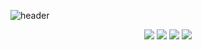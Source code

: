 ![header](https://capsule-render.vercel.app/api?type=cylinder&color=000000&height=150&section=header&text=Hello👋&fontColor=ffffff&fontSize=70&animation=fadeIn&fontAlignY=55)


<div align=center> 
  <img src="https://img.shields.io/badge/Android-3DDC84?style=for-the-badge&logo=Android&logoColor=white">
  <img src="https://img.shields.io/badge/Java-007396?style=for-the-badge&logo=Java&logoColor=white">
  <img src="https://img.shields.io/badge/Eclipse-2C2255?style=for-the-badge&logo=Eclipse%20IDE&logoColor=white">
  <img src="https://img.shields.io/badge/github-181717?style=for-the-badge&logo=github&logoColor=white">
</div>

